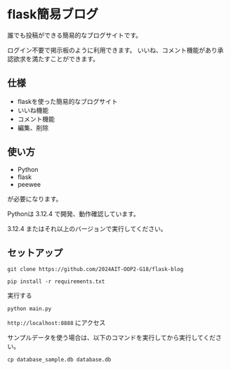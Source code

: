 # flask簡易ブログ

誰でも投稿ができる簡易的なブログサイトです。

ログイン不要で掲示板のように利用できます。
いいね、コメント機能があり承認欲求を満たすことができます。
## 仕様

- flaskを使った簡易的なブログサイト
- いいね機能
- コメント機能
- 編集、削除


## 使い方
 - Python
 - flask
 - peewee

が必要になります。

Pythonは 3.12.4 で開発、動作確認しています。

3.12.4 またはそれ以上のバージョンで実行してください。

## セットアップ

```
git clone https://github.com/2024AIT-OOP2-G18/flask-blog
```
```
pip install -r requirements.txt
```

実行する
```
python main.py
```

`http://localhost:8888` にアクセス


サンプルデータを使う場合は、以下のコマンドを実行してから実行してください。
```
cp database_sample.db database.db
```

